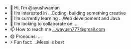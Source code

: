- 👋 Hi, I’m @ayushwaman
- 👀 I’m interested in ...Coding, building something creative 
- 🌱 I’m currently learning ...Web develpoment and Java
- 💞️ I’m looking to collaborate on ...
- 📫 How to reach me ...wayush777@gmail.com
- 😄 Pronouns: ...
- ⚡ Fun fact: ...Messi is best

<!---
ayushwaman/ayushwaman is a ✨ special ✨ repository because its `README.md` (this file) appears on your GitHub profile.
You can click the Preview link to take a look at your changes.
--->

